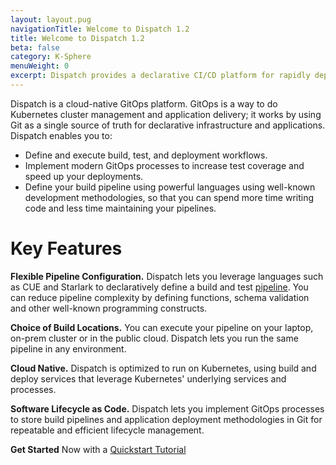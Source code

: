 ```yaml
---
layout: layout.pug
navigationTitle: Welcome to Dispatch 1.2
title: Welcome to Dispatch 1.2
beta: false
category: K-Sphere
menuWeight: 0
excerpt: Dispatch provides a declarative CI/CD platform for rapidly deploying Cloud Native applications and enabling enterprises to rapidly build, test and manage applications' lifecycle using GitOps processes.
---
```

Dispatch is a cloud-native GitOps platform. GitOps is a way to do Kubernetes cluster management and application delivery; it works by using Git as a single source of truth for declarative infrastructure and applications. Dispatch  enables you to:

* Define and execute build, test, and deployment workflows. 
* Implement modern GitOps processes to increase test coverage and speed up your deployments.
* Define your build pipeline using powerful languages using well-known development methodologies, so that you can spend more time writing code and less time maintaining your pipelines.

# Key Features

**Flexible Pipeline Configuration.**  Dispatch lets  you leverage languages such as CUE and Starlark to declaratively define a build and test [pipeline](overview_concepts/dispatch-ci/). You can reduce pipeline complexity by defining functions, schema validation and other well-known programming constructs.

**Choice of Build Locations.** You can execute your pipeline on your laptop, on-prem cluster or in the public cloud. Dispatch lets you run the same pipeline in any environment.

**Cloud Native.** Dispatch is optimized to run on Kubernetes, using build and deploy services that leverage Kubernetes' underlying services and processes.

**Software Lifecycle as Code.**  Dispatch lets you implement GitOps processes to store build pipelines and application deployment methodologies in Git for repeatable and efficient lifecycle management.

**Get Started** Now with a [Quickstart Tutorial](quickstart/)